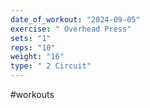 ```yaml
---
date_of_workout: "2024-09-05"
exercise: " Overhead Press"
sets: "1"
reps: "10"
weight: "16"
type: " 2 Circuit"
---
```

#workouts